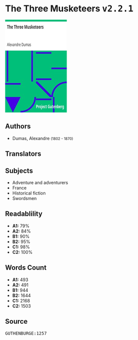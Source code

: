 # The Three Musketeers <kbd>v2.2.1</kbd>

![](./cover.medium.jpg "")

## Authors


 - Dumas, Alexandre <small>(1802 - 1870)</small>

## Translators



## Subjects


 - Adventure and adventurers
 - France
 - Historical fiction
 - Swordsmen

## Readablility


 - **A1:** 79%
 - **A2:** 84%
 - **B1:** 90%
 - **B2:** 95%
 - **C1:** 98%
 - **C2:** 100%

## Words Count


 - **A1:** 493
 - **A2:** 491
 - **B1:** 944
 - **B2:** 1644
 - **C1:** 2168
 - **C2:** 1503

## Source


<kbd>GUTHENBURGE:1257</kbd>
